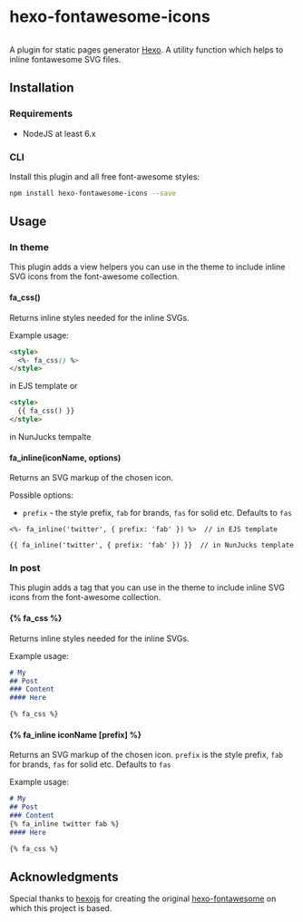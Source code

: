 # hexo-fontawesome-icons

<a target="_blank" href="https://www.npmjs.com/package/hexo-fontawesome-icons"><img alt="" src="https://img.shields.io/npm/dm/hexo-fontawesome-icons"></a>

A plugin for static pages generator [Hexo](https://github.com/hexojs/hexo).
A utility function which helps to inline fontawesome SVG files.

## Installation

### Requirements

- NodeJS at least 6.x

### CLI

Install this plugin and all free font-awesome styles:

```bash
npm install hexo-fontawesome-icons --save
```

## Usage

### In theme

This plugin adds a view helpers you can use in the theme to include inline SVG icons
from the font-awesome collection.

#### fa_css()

Returns inline styles needed for the inline SVGs.

Example usage:

```html
<style>
  <%- fa_css() %>
</style>
```

in EJS template or

```html
<style>
  {{ fa_css() }}
</style>
```

in NunJucks tempalte

#### fa_inline(iconName, options)

Returns an SVG markup of the chosen icon.

Possible options:

- `prefix` - the style prefix, `fab` for brands, `fas` for solid etc. Defaults to `fas`

```ejs
<%- fa_inline('twitter', { prefix: 'fab' }) %>  // in EJS template
```

```njk
{{ fa_inline('twitter', { prefix: 'fab' }) }}  // in NunJucks template
```

### In post

This plugin adds a tag that you can use in the theme to include inline SVG icons
from the font-awesome collection.

#### {% fa_css %}

Returns inline styles needed for the inline SVGs.

Example usage:

```md
# My
## Post
### Content
#### Here

{% fa_css %}
```

#### {% fa_inline iconName [prefix] %}

Returns an SVG markup of the chosen icon.
`prefix` is the style prefix, `fab` for brands, `fas` for solid etc. Defaults to `fas`

Example usage:

```md
# My
## Post
### Content
{% fa_inline twitter fab %}
#### Here

{% fa_css %}
```

## Acknowledgments

Special thanks to [hexojs](https://github.com/hexojs) for creating the original [hexo-fontawesome](https://github.com/hexojs/hexo-fontawesome) on which this project is based.
